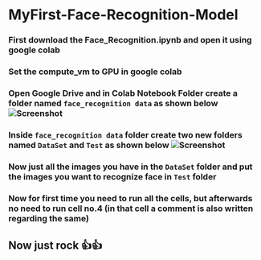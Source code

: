 # MyFirst-Face-Recognition-Model #
### First download the Face_Recognition.ipynb and open it using google colab ###
### Set the compute_vm to GPU in google colab ###
### Open Google Drive and in Colab Notebook Folder create a folder named ```face_recognition data``` as shown below ![Screenshot](https://github.com/prakharguptaujjain/MyFirst-Face-Recognition-Model/blob/main/referenceimages/image1.png) ###
### Inside ```face_recognition data``` folder create two new folders named ```DataSet``` and ```Test``` as shown below ![Screenshot](https://github.com/prakharguptaujjain/MyFirst-Face-Recognition-Model/blob/main/referenceimages/image2.png) ###
### Now just all the images you have in the ```DataSet``` folder and put the images you want to recognize face in ```Test``` folder ###
### Now for first time you need to run all the cells, but afterwards no need to run cell no.4 (in that cell a comment is also written regarding the same) ###
## Now just rock 👍👍 ##

